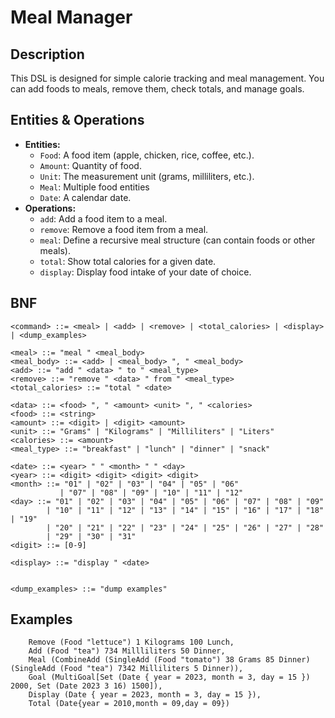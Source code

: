 # Meal Manager

## Description

This DSL is designed for simple calorie tracking and meal management. You can add foods to meals, remove them, check totals, and manage goals.

## Entities & Operations

- **Entities:**
    - `Food`: A food item (apple, chicken, rice, coffee, etc.).
    - `Amount`: Quantity of food.
    - `Unit`: The measurement unit (grams, milliliters, etc.).
    - `Meal`: Multiple food entities
    - `Date`: A calendar date.
- **Operations:**
    - `add`: Add a food item to a meal.
    - `remove`: Remove a food item from a meal.
    - `meal`: Define a recursive meal structure (can contain foods or other meals).     
    - `total`: Show total calories for a given date.
    - `display`: Display food intake of your date of choice.

## BNF

```bnf
<command> ::= <meal> | <add> | <remove> | <total_calories> | <display> | <dump_examples>

<meal> ::= "meal " <meal_body>
<meal_body> ::= <add> | <meal_body> ", " <meal_body>
<add> ::= "add " <data> " to " <meal_type>
<remove> ::= "remove " <data> " from " <meal_type>
<total_calories> ::= "total " <date> 

<data> ::= <food> ", " <amount> <unit> ", " <calories>
<food> ::= <string>
<amount> ::= <digit> | <digit> <amount>
<unit> ::= "Grams" | "Kilograms" | "Milliliters" | "Liters"
<calories> ::= <amount>
<meal_type> ::= "breakfast" | "lunch" | "dinner" | "snack"

<date> ::= <year> " " <month> " " <day>
<year> ::= <digit> <digit> <digit> <digit>
<month> ::= "01" | "02" | "03" | "04" | "05" | "06"
           | "07" | "08" | "09" | "10" | "11" | "12"
<day> ::= "01" | "02" | "03" | "04" | "05" | "06" | "07" | "08" | "09"
        | "10" | "11" | "12" | "13" | "14" | "15" | "16" | "17" | "18" | "19"
        | "20" | "21" | "22" | "23" | "24" | "25" | "26" | "27" | "28"
        | "29" | "30" | "31"
<digit> ::= [0-9]

<display> ::= "display " <date>


<dump_examples> ::= "dump examples"
```

## Examples
```
    Remove (Food "lettuce") 1 Kilograms 100 Lunch,
    Add (Food "tea") 734 Millliliters 50 Dinner,
    Meal (CombineAdd (SingleAdd (Food "tomato") 38 Grams 85 Dinner) (SingleAdd (Food "tea") 7342 Milliliters 5 Dinner)),
    Goal (MultiGoal[Set (Date { year = 2023, month = 3, day = 15 }) 2000, Set (Date 2023 3 16) 1500]),
    Display (Date { year = 2023, month = 3, day = 15 }),
    Total (Date{year = 2010,month = 09,day = 09})
```